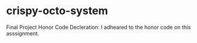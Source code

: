 # crispy-octo-system
Final Project
Honor Code Decleration: I adheared to the honor code on this asssignment.